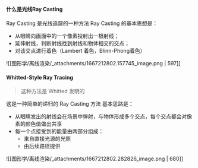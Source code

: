 

#### 什么是光线Ray Casting
Ray Casting 是光线追踪的一种方法
Ray Casting 的基本思想是：

- 从眼睛向画面中的一个像素投射出一根射线；
- 延伸射线，判断射线找到射线和物体相交的交点；
- 对该交点进行着色（Lambert 着色，Blinn-Phong着色）

![[图形学/离线渲染/_attachments/1667212802.157745_image.png | 597]]


#### Whitted-Style Ray Tracing
> 这种方法是 Whitted 发明的


这是一种简单的递归的 Ray Casting 方法
基本思路是：

- 从眼睛发出的射线会在场景中弹射，与物体形成多个交点，每个交点都会对像素的颜色值做出共享
- 每一个点接受到的能量由两部分组成：
   - 来自直接光源的光照
   - 由后续路径提供

![[图形学/离线渲染/_attachments/1667212802.282826_image.png | 680]]

